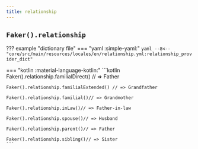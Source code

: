 ```yaml
---
title: relationship
---
```


## `Faker().relationship`

??? example "dictionary file"
    === "yaml :simple-yaml:"
        ```yaml
        --8<-- "core/src/main/resources/locales/en/relationship.yml:relationship_provider_dict"
        ```

=== "kotlin :material-language-kotlin:"
    ```kotlin
    Faker().relationship.familialDirect() // => Father

    Faker().relationship.familialExtended() // => Grandfather

    Faker().relationship.familial()// => Grandmother

    Faker().relationship.inLaw()// => Father-in-law

    Faker().relationship.spouse()// => Husband

    Faker().relationship.parent()// => Father

    Faker().relationship.sibling()// => Sister
    ```
